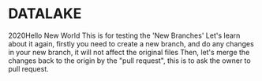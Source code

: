 # DATALAKE
2020Hello New World
This is for testing the 'New Branches'
Let's learn about it again, firstly you need to create a new branch, and do any changes in your new branch, it will not affect the original files
Then, let's merge the changes back to the origin by the "pull request", this is to ask the owner to pull request.
